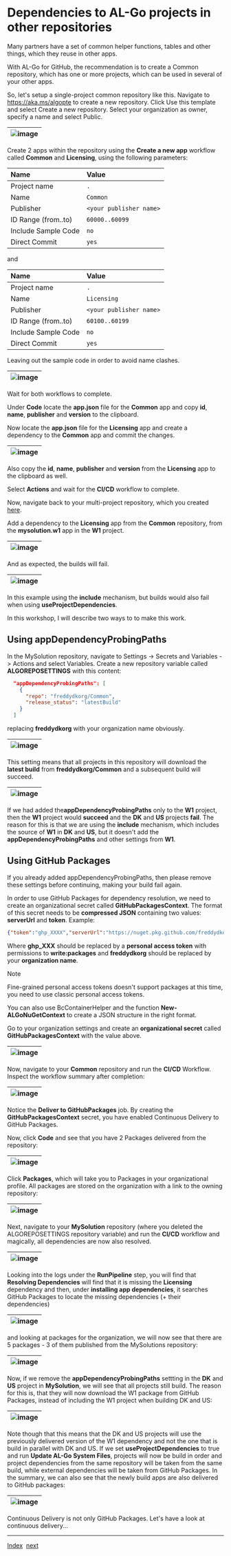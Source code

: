 # Dependencies to AL-Go projects in other repositories
Many partners have a set of common helper functions, tables and other things, which they reuse in other apps.

With AL-Go for GitHub, the recommendation is to create a Common repository, which has one or more projects, which can be used in several of your other apps.

So, let's setup a single-project common repository like this. Navigate to https://aka.ms/algopte to create a new repository. Click Use this template and select Create a new repository. Select your organization as owner, specify a name and select Public.

| ![image](https://github.com/microsoft/AL-Go/assets/10775043/c79dac2e-bf52-4f3a-b86e-6a3f8cc1f392) |
|-|

Create 2 apps within the repository using the **Create a new app** workflow called **Common** and **Licensing**, using the following parameters:

| Name | Value |
| :-- | :-- |
| Project name | `.` |
| Name | `Common` |
| Publisher | `<your publisher name>` |
| ID Range (from..to) | `60000..60099` |
| Include Sample Code | `no` |
| Direct Commit | `yes` |

and

| Name | Value |
| :-- | :-- |
| Project name | `.` |
| Name | `Licensing` |
| Publisher | `<your publisher name>` |
| ID Range (from..to) | `60100..60199` |
| Include Sample Code | `no` |
| Direct Commit | `yes` |

Leaving out the sample code in order to avoid name clashes.

| ![image](https://github.com/microsoft/AL-Go/assets/10775043/94ec923f-9e6a-4dc4-a689-b70ab4290e55) |
|-|

Wait for both workflows to complete.

Under **Code** locate the **app.json** file for the **Common** app and copy **id**, **name**, **publisher** and **version** to the clipboard.

Now locate the **app.json** file for the **Licensing** app and create a dependency to the **Common** app and commit the changes.

| ![image](https://github.com/microsoft/AL-Go/assets/10775043/f9918c5e-7363-46a1-8d3d-2a3acc7efa0c) |
|-|

Also copy the **id**, **name**, **publisher** and **version** from the **Licensing** app to the clipboard as well.

Select **Actions** and wait for the **CI/CD** workflow to complete.

Now, navigate back to your multi-project repository, which you created [here](Projects.md).

Add a dependency to the **Licensing** app from the **Common** repository, from the **mysolution.w1** app in the **W1** project.

| ![image](https://github.com/microsoft/AL-Go/assets/10775043/6149aa2f-8bbc-4b63-9190-371a27ca593d) |
|-|

And as expected, the builds will fail.

| ![image](https://github.com/microsoft/AL-Go/assets/10775043/352d9170-43dc-431f-8e3d-503caab289d7) |
|-|

In this example using the **include** mechanism, but builds would also fail when using **useProjectDependencies**.

In this workshop, I will describe two ways to to make this work.

## Using appDependencyProbingPaths

In the MySolution repository, navigate to Settings -> Secrets and Variables -> Actions and select Variables. Create a new repository variable called **ALGOREPOSETTINGS** with this content:

```json
  "appDependencyProbingPaths": [
    {
      "repo": "freddydkorg/Common",
      "release_status": "latestBuild"
    }
  ]
```

replacing **freddydkorg** with your organization name obviously.

| ![image](https://github.com/microsoft/AL-Go/assets/10775043/2dee232d-5e00-4349-a581-e02828eed4b0) |
|-|

This setting means that all projects in this repository will download the **latest build** from **freddydkorg/Common** and a subsequent build will succeed.

| ![image](https://github.com/microsoft/AL-Go/assets/10775043/f1cca350-9177-4d88-adb7-572bcd14b116) |
|-|

If we had added the**appDependencyProbingPaths** only to the **W1** project, then the **W1** project would **succeed** and the **DK** and **US** projects **fail**. The reason for this is that we are using the **include** mechanism, which includes the source of **W1** in **DK** and **US**, but it doesn't add the **appDependencyProbingPaths** and other settings from **W1**.

## Using GitHub Packages

If you already added appDependencyProbingPaths, then please remove these settings before continuing, making your build fail again.

In order to use GitHub Packages for dependency resolution, we need to create an organizational secret called **GitHubPackagesContext**. The format of this secret needs to be **compressed JSON** containing two values: **serverUrl** and **token**. Example:

```json
{"token":"ghp_XXXX","serverUrl":"https://nuget.pkg.github.com/freddydkorg/index.json"}
```

Where **ghp_XXX** should be replaced by a **personal access token** with permissions to **write:packages** and **freddydkorg** should be replaced by your **organization name**.

> [!NOTE]
> Fine-grained personal access tokens doesn't support packages at this time, you need to use classic personal access tokens.

You can also use BcContainerHelper and the function **New-ALGoNuGetContext** to create a JSON structure in the right format.

Go to your organization settings and create an **organizational secret** called **GitHubPackagesContext** with the value above.

| ![image](https://github.com/microsoft/AL-Go/assets/10775043/bd7ae71b-88b8-490c-a7bf-12792c59634b) |
|-|

Now, navigate to your **Common** repository and run the **CI/CD** Workflow. Inspect the workflow summary after completion:

| ![image](https://github.com/microsoft/AL-Go/assets/10775043/4a449287-2521-49b1-b5c9-e57d7047319f) |
|-|

Notice the **Deliver to GitHubPackages** job. By creating the **GitHubPackagesContext** secret, you have enabled Continuous Delivery to GitHub Packages.

Now, click **Code** and see that you have 2 Packages delivered from the repository:

| ![image](https://github.com/microsoft/AL-Go/assets/10775043/eeeb6675-f565-47c6-8582-5c94c2b26971) |
|-|

Click **Packages**, which will take you to Packages in your organizational profile. All packages are stored on the organization with a link to the owning repository:

| ![image](https://github.com/microsoft/AL-Go/assets/10775043/010defe6-b3a7-4585-9326-d0d1de303157) |
|-|

Next, navigate to your **MySolution** repository (where you deleted the ALGOREPOSETTINGS repository variable) and run the **CI/CD** workflow and magically, all dependencies are now also resolved.

| ![image](https://github.com/microsoft/AL-Go/assets/10775043/4ebbc94e-a55c-47cd-a361-4e78828bed7c) |
|-|

Looking into the logs under the **RunPipeline** step, you will find that **Resolving Dependencies** will find that it is missing the **Licensing** dependency and then, under **installing app dependencies**, it searches GitHub Packages to locate the missing dependencies (+ their dependencies)

| ![image](https://github.com/microsoft/AL-Go/assets/10775043/c2e48b09-7239-4cb2-881e-cd52ee5d6508) |
|-|

and looking at packages for the organization, we will now see that there are 5 packages - 3 of them published from the MySolutions repository:

| ![image](https://github.com/microsoft/AL-Go/assets/10775043/a94bac82-cc70-40b6-acb6-682623e061c1) |
|-|

Now, if we remove the **appDependencyProbingPaths** settting in the **DK** and **US** project in **MySolution**, we will see that all projects still build. The reason for this is, that they will now download the W1 package from GitHub Packages, instead of including the W1 project when building DK and US:

| ![image](https://github.com/microsoft/AL-Go/assets/10775043/6bf22151-321f-4494-8acf-da28763932da) |
|-|

Note though that this means that the DK and US projects will use the previously delivered version of the W1 dependency and not the one that is build in parallel with DK and US. If we set **useProjectDependencies** to true and run **Update AL-Go System Files**, projects will now be build in order and project dependencies from the same repository will be taken from the same build, while external dependencies will be taken from GitHub Packages. In the summary, we can also see that the newly build apps are also delivered to GitHub packages:

| ![image](https://github.com/microsoft/AL-Go/assets/10775043/3342e737-24a8-416e-98ea-355d8f6a6a5d) |
|-|

Continuous Delivery is not only GitHub Packages. Let's have a look at continuous delivery...

---
[Index](Index.md)&nbsp;&nbsp;[next](ContinuousDelivery.md)
